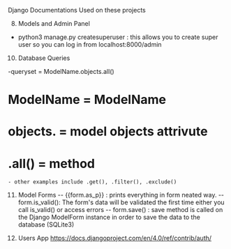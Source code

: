 Django Documentations Used on these projects

08) Models and Admin Panel

- python3 manage.py createsuperuser : 
    this allows you to create super user so you can log in from localhost:8000/admin

10) Database Queries

-queryset = ModelName.objects.all()

# ModelName = ModelName
# objects. = model objects attrivute
# .all() = method 
    - other examples include .get(), .filter(), .exclude()

11) Model Forms
 -- {{form.as_p}} : prints everything in form neated way.
 -- form.is_valid(): The form's data will be validated the first time either you call is_valid() or access errors
 -- form.save() : save method is called on the Django ModelForm instance in order to save the data to the database (SQLite3)


15) Users App
https://docs.djangoproject.com/en/4.0/ref/contrib/auth/

